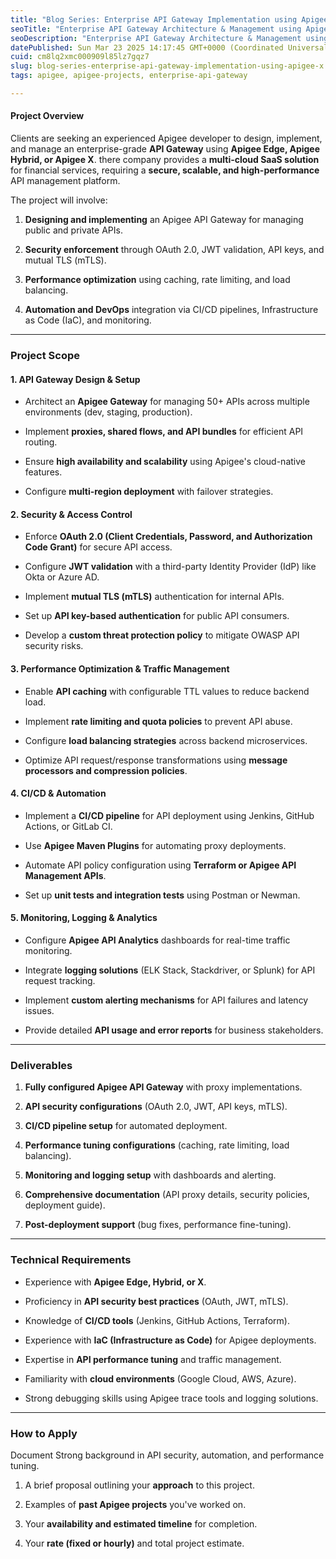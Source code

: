 ```yaml
---
title: "Blog Series: Enterprise API Gateway Implementation using Apigee X"
seoTitle: "Enterprise API Gateway Architecture & Management using Apigee"
seoDescription: "Enterprise API Gateway Architecture & Management using Apigee"
datePublished: Sun Mar 23 2025 14:17:45 GMT+0000 (Coordinated Universal Time)
cuid: cm8lq2xmc000909l85lz7gqz7
slug: blog-series-enterprise-api-gateway-implementation-using-apigee-x
tags: apigee, apigee-projects, enterprise-api-gateway

---
```


#### **Project Overview**

Clients are seeking an experienced Apigee developer to design, implement, and manage an enterprise-grade **API Gateway** using **Apigee Edge, Apigee Hybrid, or Apigee X**. there company provides a **multi-cloud SaaS solution** for financial services, requiring a **secure, scalable, and high-performance** API management platform.

The project will involve:

1. **Designing and implementing** an Apigee API Gateway for managing public and private APIs.
    
2. **Security enforcement** through OAuth 2.0, JWT validation, API keys, and mutual TLS (mTLS).
    
3. **Performance optimization** using caching, rate limiting, and load balancing.
    
4. **Automation and DevOps** integration via CI/CD pipelines, Infrastructure as Code (IaC), and monitoring.
    

---

### **Project Scope**

#### **1\. API Gateway Design & Setup**

* Architect an **Apigee Gateway** for managing 50+ APIs across multiple environments (dev, staging, production).
    
* Implement **proxies, shared flows, and API bundles** for efficient API routing.
    
* Ensure **high availability and scalability** using Apigee's cloud-native features.
    
* Configure **multi-region deployment** with failover strategies.
    

#### **2\. Security & Access Control**

* Enforce **OAuth 2.0 (Client Credentials, Password, and Authorization Code Grant)** for secure API access.
    
* Configure **JWT validation** with a third-party Identity Provider (IdP) like Okta or Azure AD.
    
* Implement **mutual TLS (mTLS)** authentication for internal APIs.
    
* Set up **API key-based authentication** for public API consumers.
    
* Develop a **custom threat protection policy** to mitigate OWASP API security risks.
    

#### **3\. Performance Optimization & Traffic Management**

* Enable **API caching** with configurable TTL values to reduce backend load.
    
* Implement **rate limiting and quota policies** to prevent API abuse.
    
* Configure **load balancing strategies** across backend microservices.
    
* Optimize API request/response transformations using **message processors and compression policies**.
    

#### **4\. CI/CD & Automation**

* Implement a **CI/CD pipeline** for API deployment using Jenkins, GitHub Actions, or GitLab CI.
    
* Use **Apigee Maven Plugins** for automating proxy deployments.
    
* Automate API policy configuration using **Terraform or Apigee API Management APIs**.
    
* Set up **unit tests and integration tests** using Postman or Newman.
    

#### **5\. Monitoring, Logging & Analytics**

* Configure **Apigee API Analytics** dashboards for real-time traffic monitoring.
    
* Integrate **logging solutions** (ELK Stack, Stackdriver, or Splunk) for API request tracking.
    
* Implement **custom alerting mechanisms** for API failures and latency issues.
    
* Provide detailed **API usage and error reports** for business stakeholders.
    

---

### **Deliverables**

1. **Fully configured Apigee API Gateway** with proxy implementations.
    
2. **API security configurations** (OAuth 2.0, JWT, API keys, mTLS).
    
3. **CI/CD pipeline setup** for automated deployment.
    
4. **Performance tuning configurations** (caching, rate limiting, load balancing).
    
5. **Monitoring and logging setup** with dashboards and alerting.
    
6. **Comprehensive documentation** (API proxy details, security policies, deployment guide).
    
7. **Post-deployment support** (bug fixes, performance fine-tuning).
    

---

### **Technical Requirements**

* Experience with **Apigee Edge, Hybrid, or X**.
    
* Proficiency in **API security best practices** (OAuth, JWT, mTLS).
    
* Knowledge of **CI/CD tools** (Jenkins, GitHub Actions, Terraform).
    
* Experience with **IaC (Infrastructure as Code)** for Apigee deployments.
    
* Expertise in **API performance tuning** and traffic management.
    
* Familiarity with **cloud environments** (Google Cloud, AWS, Azure).
    
* Strong debugging skills using Apigee trace tools and logging solutions.
    

---

### **How to Apply**

Document Strong background in API security, automation, and performance tuning.

1. A brief proposal outlining your **approach** to this project.
    
2. Examples of **past Apigee projects** you've worked on.
    
3. Your **availability and estimated timeline** for completion.
    
4. Your **rate (fixed or hourly)** and total project estimate.